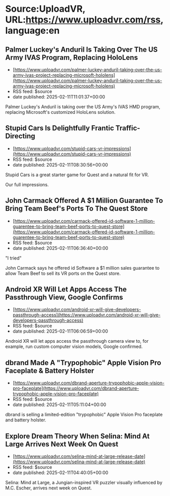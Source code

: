 # Source:UploadVR, URL:https://www.uploadvr.com/rss, language:en

## Palmer Luckey&#x27;s Anduril Is Taking Over The US Army IVAS Program, Replacing HoloLens
 - [https://www.uploadvr.com/palmer-luckey-anduril-taking-over-the-us-army-ivas-project-replacing-microsoft-hololens](https://www.uploadvr.com/palmer-luckey-anduril-taking-over-the-us-army-ivas-project-replacing-microsoft-hololens)
 - RSS feed: $source
 - date published: 2025-02-11T11:01:37+00:00

Palmer Luckey&#39;s Anduril is taking over the US Army&#39;s IVAS HMD program, replacing Microsoft&#39;s customized HoloLens solution.

## Stupid Cars Is Delightfully Frantic Traffic-Directing
 - [https://www.uploadvr.com/stupid-cars-vr-impressions](https://www.uploadvr.com/stupid-cars-vr-impressions)
 - RSS feed: $source
 - date published: 2025-02-11T08:30:56+00:00

Stupid Cars is a great starter game for Quest and a natural fit for VR.

Our full impressions.

## John Carmack Offered A $1 Million Guarantee To Bring Team Beef&#x27;s Ports To The Quest Store
 - [https://www.uploadvr.com/carmack-offered-id-software-1-million-guarentee-to-bring-team-beef-ports-to-quest-store](https://www.uploadvr.com/carmack-offered-id-software-1-million-guarentee-to-bring-team-beef-ports-to-quest-store)
 - RSS feed: $source
 - date published: 2025-02-11T06:36:40+00:00

&quot;I tried&quot;

John Carmack says he offered id Software a $1 million sales guarantee to allow Team Beef to sell its VR ports on the Quest store.

## Android XR Will Let Apps Access The Passthrough View, Google Confirms
 - [https://www.uploadvr.com/android-xr-will-give-developers-passthrough-access](https://www.uploadvr.com/android-xr-will-give-developers-passthrough-access)
 - RSS feed: $source
 - date published: 2025-02-11T06:06:59+00:00

Android XR will let apps access the passthrough camera view to, for example, run custom computer vision models, Google confirmed.

## dbrand Made A &quot;Trypophobic&quot; Apple Vision Pro Faceplate &amp; Battery Holster
 - [https://www.uploadvr.com/dbrand-aperture-trypophobic-apple-vision-pro-faceplate](https://www.uploadvr.com/dbrand-aperture-trypophobic-apple-vision-pro-faceplate)
 - RSS feed: $source
 - date published: 2025-02-11T05:11:04+00:00

dbrand is selling a limited-edition &quot;trypophobic&quot; Apple Vision Pro faceplate and battery holster.

## Explore Dream Theory When Selina: Mind At Large Arrives Next Week On Quest
 - [https://www.uploadvr.com/selina-mind-at-large-release-date](https://www.uploadvr.com/selina-mind-at-large-release-date)
 - RSS feed: $source
 - date published: 2025-02-11T04:40:05+00:00

Selina: Mind at Large, a Jungian-inspired VR puzzler visually influenced by M.C. Escher, arrives next week on Quest.

